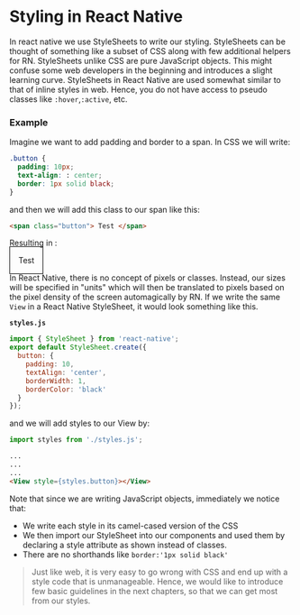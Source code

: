 # Styling in React Native

In react native we use StyleSheets to write our styling. StyleSheets can be thought of something like a subset of CSS along with few additional helpers for RN. StyleSheets unlike CSS are pure JavaScript objects. This might confuse some web developers in the beginning and introduces a slight learning curve. StyleSheets in React Native are used somewhat similar to that of inline styles in web. Hence, you do not have access to pseudo classes like `:hover`,`:active`, etc.

### Example

Imagine we want to add padding and border to a span. In CSS we will write:

```css
.button {
  padding: 10px;
  text-align: : center;
  border: 1px solid black;
}
```
and then we will add this class to our span like this:
```html
<span class="button"> Test </span>
```
Resulting in :

<span style='padding:15px;border:1px solid black;'> Test </span>

In React Native, there is no concept of pixels or classes. Instead, our sizes will be specified in "units" which will then be translated to pixels based on the pixel density of the screen automagically by RN. If we write the same `View` in a React Native StyleSheet, it would look something like this.

**`styles.js`**
```js
import { StyleSheet } from 'react-native';
export default StyleSheet.create({
  button: {
    padding: 10,
    textAlign: 'center',
    borderWidth: 1,
    borderColor: 'black'
  }
});
```

and we will add styles to our View by:

```js
import styles from './styles.js';
```
```html
...
...
...
<View style={styles.button}></View>
```

Note that since we are writing JavaScript objects, immediately we notice that:
- We write each style in its camel-cased version of the CSS
- We then import our StyleSheet into our components and used them by declaring a style attribute as shown instead of classes.
- There are no shorthands like `border:'1px solid black'`

>Just like web, it is very easy to go wrong with CSS and end up with a style code that is unmanageable.
Hence, we would like to introduce few basic guidelines in the next chapters, so that we can get most from our styles.
